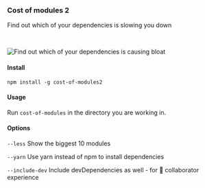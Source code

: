 ### Cost of modules 2
Find out which of your dependencies is slowing you down

&nbsp;

![Find out which of your dependencies is causing bloat](https://raw.githubusercontent.com/norandiaconu/cost-of-modules2/master/screenshot.jpg)

#### Install

`npm install -g cost-of-modules2`

#### Usage

Run `cost-of-modules` in the directory you are working in.

#### Options

`--less`  Show the biggest 10 modules

`--yarn`  Use yarn instead of npm to install dependencies

`--include-dev`  Include devDependencies as well - for 🚀 collaborator experience
